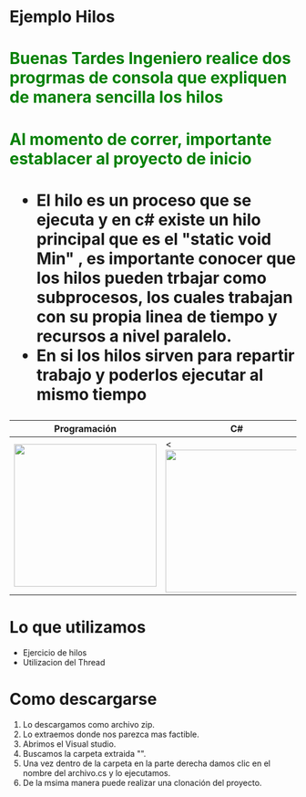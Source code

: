 # Ejemplo Hilos 
<span style="color: green">


<h1>Buenas Tardes Ingeniero realice dos progrmas de consola que expliquen de manera sencilla los hilos</h1> 
<h1>Al momento de correr, importante establacer  al proyecto de inicio</h1> 
</span>
<h1>
<ul>
<li>El hilo es  un proceso que se ejecuta  y en c# existe un hilo principal  que es el "static  void Min" , es importante conocer que los hilos pueden trbajar como subprocesos, los cuales trabajan con su propia linea de tiempo  y recursos a nivel paralelo.</li> 
 <li>En si los hilos sirven para repartir trabajo y poderlos ejecutar al mismo  tiempo</li> 
 </ul> </h1> 


| Programación | C# |
| ------------ | ------------- |
| <img src="https://i.imgur.com/x1AJ8Tp.jpg" width="250"> | <<img src="https://i.ytimg.com/vi/7wMaIoqWDOQ/maxresdefault.jpg" width="250"> |

 # Lo que utilizamos 
   <ul>  
<li>Ejercicio de hilos</li> 
 <li>Utilizacion del Thread</li> 
 
   
  </ul> 
 
 # Como descargarse
 
 <ol> 
<li> Lo descargamos como archivo zip.</li> 
<li>Lo extraemos donde nos parezca mas factible.</li> 
<li>Abrimos el Visual studio.</li> 
<li>Buscamos la carpeta extraida "".</li> 
<li>Una vez dentro de la carpeta en la parte derecha damos clic en el nombre del archivo.cs y lo ejecutamos.</li> 
<li>De la msima manera puede realizar una clonación  del proyecto.</li> 
  </ol> 
